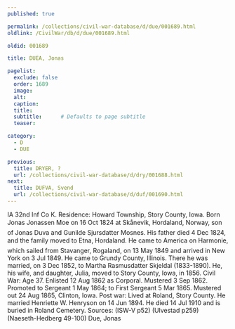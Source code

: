 ```yaml
---
published: true

permalink: /collections/civil-war-database/d/due/001689.html
oldlink: /CivilWar/db/d/due/001689.html

oldid: 001689

title: DUEA, Jonas

pagelist:
  exclude: false
  order: 1689
  image: 
  alt:
  caption:
  title:
  subtitle:      # Defaults to page subtitle
  teaser:

category: 
  - D 
  - DUE

previous:
  title: DRYER, ?
  url: /collections/civil-war-database/d/dry/001688.html  
next:
  title: DUFVA, Svend
  url: /collections/civil-war-database/d/duf/001690.html   
---
```

IA 32nd Inf Co K. Residence: Howard Township, Story County, Iowa. Born &#147;Jonas Jonassen Moe&#148; on 16 Oct 1824 at Sk&aring;nevik, Hordaland, Norway, son of Jonas Duva and Gunilde Sjursdatter Mosnes. His father died 4 Dec 1824, and the family moved to Etna, Hordaland. He came to America on &#147;Harmonie&#148;, which sailed from Stavanger, Rogaland, on 13 May 1849 and arrived in New York on 3 Jul 1849. He came to Grundy County, Illinois. There he was married, on 3 Dec 1852, to Martha Rasmusdatter Skjeldal (1833-1890). He, his wife, and daughter, Julia, moved to Story County, Iowa, in 1856. Civil War: Age 37. Enlisted 12 Aug 1862 as Corporal. Mustered 3 Sep 1862. Promoted to Sergeant 1 May 1864; to First Sergeant 5 Mar 1865. Mustered out 24 Aug 1865, Clinton, Iowa. Post war: Lived at Roland, Story County. He married Henriette W. Henryson on 14 Jun 1894. He died 14 Jul 1910 and is buried in Roland Cemetery. Sources: (ISW-V p52) (Ulvestad p259) (Naeseth-Hedberg &#146;49-100) &#147;Due, Jonas&#148;